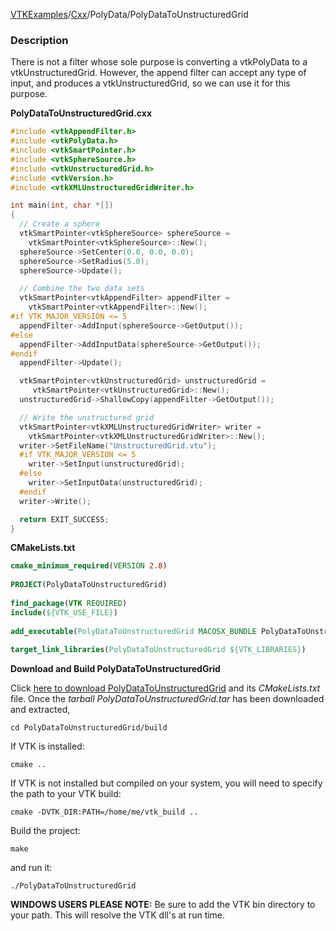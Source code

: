[VTKExamples](/index/)/[Cxx](/Cxx)/PolyData/PolyDataToUnstructuredGrid

### Description
There is not a filter whose sole purpose is converting a vtkPolyData to a vtkUnstructuredGrid. However, the append filter can accept any type of input, and produces a vtkUnstructuredGrid, so we can use it for this purpose.

**PolyDataToUnstructuredGrid.cxx**
```c++
#include <vtkAppendFilter.h>
#include <vtkPolyData.h>
#include <vtkSmartPointer.h>
#include <vtkSphereSource.h>
#include <vtkUnstructuredGrid.h>
#include <vtkVersion.h>
#include <vtkXMLUnstructuredGridWriter.h>

int main(int, char *[])
{
  // Create a sphere
  vtkSmartPointer<vtkSphereSource> sphereSource =
    vtkSmartPointer<vtkSphereSource>::New();
  sphereSource->SetCenter(0.0, 0.0, 0.0);
  sphereSource->SetRadius(5.0);
  sphereSource->Update();

  // Combine the two data sets
  vtkSmartPointer<vtkAppendFilter> appendFilter =
    vtkSmartPointer<vtkAppendFilter>::New();
#if VTK_MAJOR_VERSION <= 5
  appendFilter->AddInput(sphereSource->GetOutput());
#else
  appendFilter->AddInputData(sphereSource->GetOutput());
#endif
  appendFilter->Update();

  vtkSmartPointer<vtkUnstructuredGrid> unstructuredGrid =
     vtkSmartPointer<vtkUnstructuredGrid>::New();
  unstructuredGrid->ShallowCopy(appendFilter->GetOutput());

  // Write the unstructured grid
  vtkSmartPointer<vtkXMLUnstructuredGridWriter> writer =
    vtkSmartPointer<vtkXMLUnstructuredGridWriter>::New();
  writer->SetFileName("UnstructuredGrid.vtu");
  #if VTK_MAJOR_VERSION <= 5
    writer->SetInput(unstructuredGrid);
  #else
    writer->SetInputData(unstructuredGrid);
  #endif
  writer->Write();

  return EXIT_SUCCESS;
}
```
**CMakeLists.txt**
```cmake
cmake_minimum_required(VERSION 2.8)
 
PROJECT(PolyDataToUnstructuredGrid)
 
find_package(VTK REQUIRED)
include(${VTK_USE_FILE})
 
add_executable(PolyDataToUnstructuredGrid MACOSX_BUNDLE PolyDataToUnstructuredGrid.cxx)
 
target_link_libraries(PolyDataToUnstructuredGrid ${VTK_LIBRARIES})
```

**Download and Build PolyDataToUnstructuredGrid**

Click [here to download PolyDataToUnstructuredGrid](https://github.com/lorensen/VTKWikiExamplesTarballs/raw/master/PolyDataToUnstructuredGrid.tar) and its *CMakeLists.txt* file.
Once the *tarball PolyDataToUnstructuredGrid.tar* has been downloaded and extracted,
```
cd PolyDataToUnstructuredGrid/build 
```
If VTK is installed:
```
cmake ..
```
If VTK is not installed but compiled on your system, you will need to specify the path to your VTK build:
```
cmake -DVTK_DIR:PATH=/home/me/vtk_build ..
```
Build the project:
```
make
```
and run it:
```
./PolyDataToUnstructuredGrid
```
**WINDOWS USERS PLEASE NOTE:** Be sure to add the VTK bin directory to your path. This will resolve the VTK dll's at run time.

